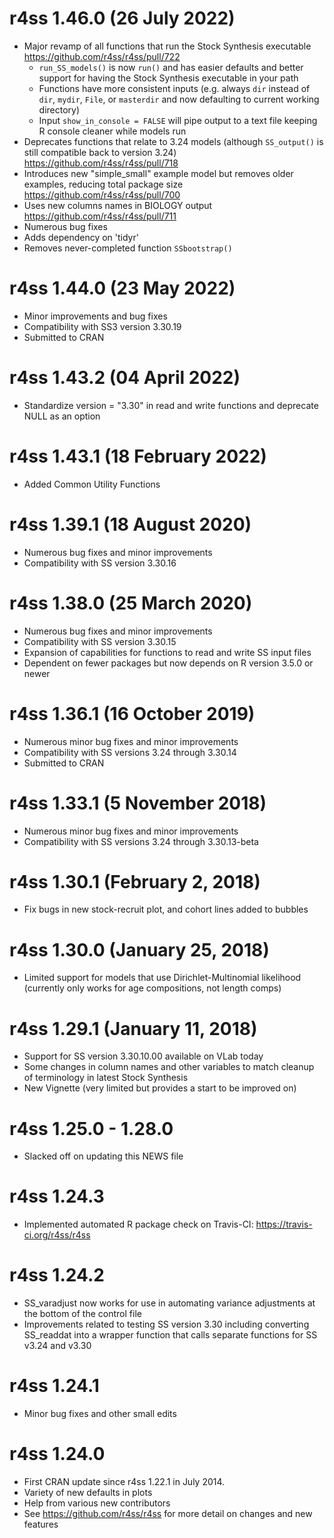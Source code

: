 # r4ss 1.46.0 (26 July 2022)
* Major revamp of all functions that run the Stock Synthesis executable
  https://github.com/r4ss/r4ss/pull/722
  * `run_SS_models()` is now `run()` and has easier defaults and better
    support for having the Stock Synthesis executable in your path
  * Functions have more consistent inputs (e.g. always `dir` instead of `dir`,
    `mydir`, `File`, or `masterdir` and now defaulting to current
    working directory) 
  * Input `show_in_console = FALSE` will pipe output to a text file
    keeping R console cleaner while models run
* Deprecates functions that relate to 3.24 models (although
  `SS_output()` is still compatible back to version 3.24) https://github.com/r4ss/r4ss/pull/718
* Introduces new "simple_small" example model but removes older
  examples, reducing total package size https://github.com/r4ss/r4ss/pull/700
* Uses new columns names in BIOLOGY output https://github.com/r4ss/r4ss/pull/711
* Numerous bug fixes
* Adds dependency on 'tidyr'
* Removes never-completed function `SSbootstrap()`

# r4ss 1.44.0 (23 May 2022)
* Minor improvements and bug fixes
* Compatibility with SS3 version 3.30.19
* Submitted to CRAN

# r4ss 1.43.2 (04 April 2022)
* Standardize version = "3.30" in read and write functions and
  deprecate NULL as an option

# r4ss 1.43.1 (18 February 2022)
* Added Common Utility Functions

# r4ss 1.39.1 (18 August 2020)
* Numerous bug fixes and minor improvements
* Compatibility with SS version 3.30.16

# r4ss 1.38.0 (25 March 2020)
* Numerous bug fixes and minor improvements
* Compatibility with SS version 3.30.15
* Expansion of capabilities for functions to read and write SS input files
* Dependent on fewer packages but now depends on R version 3.5.0 or newer

# r4ss 1.36.1 (16 October 2019)
* Numerous minor bug fixes and minor improvements
* Compatibility with SS versions 3.24 through 3.30.14
* Submitted to CRAN

# r4ss 1.33.1 (5 November 2018)
* Numerous minor bug fixes and minor improvements
* Compatibility with SS versions 3.24 through 3.30.13-beta

# r4ss 1.30.1 (February 2, 2018)
* Fix bugs in new stock-recruit plot, and cohort lines added to bubbles

# r4ss 1.30.0 (January 25, 2018)
* Limited support for models that use Dirichlet-Multinomial likelihood
(currently only works for age compositions, not length comps)

# r4ss 1.29.1 (January 11, 2018)
* Support for SS version 3.30.10.00 available on VLab today
* Some changes in column names and other variables to match
cleanup of terminology in latest Stock Synthesis
* New Vignette (very limited but provides a start to be improved on)

# r4ss 1.25.0 - 1.28.0
* Slacked off on updating this NEWS file

# r4ss 1.24.3
* Implemented automated R package check on Travis-CI:
https://travis-ci.org/r4ss/r4ss

# r4ss 1.24.2
* SS_varadjust now works for use in automating variance adjustments
at the bottom of the control file
* Improvements related to testing SS version 3.30 including converting
SS_readdat into a wrapper function that calls separate functions for
SS v3.24 and v3.30

# r4ss 1.24.1
* Minor bug fixes and other small edits

# r4ss 1.24.0
* First CRAN update since r4ss 1.22.1 in July 2014.
* Variety of new defaults in plots
* Help from various new contributors
* See https://github.com/r4ss/r4ss for more detail
on changes and new features
